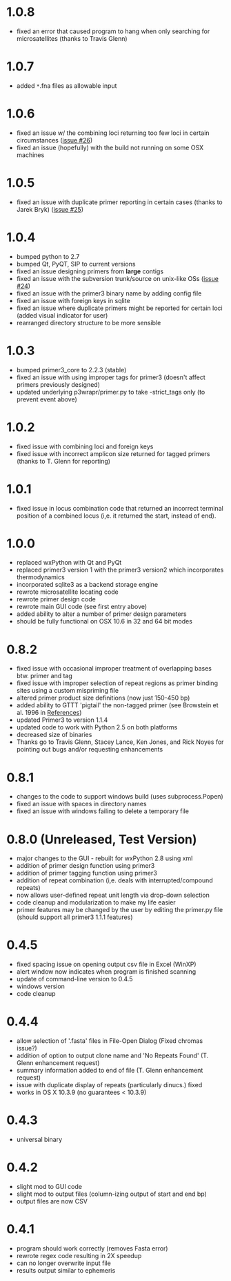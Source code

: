 # 1.0.8 #
  * fixed an error that caused program to hang when only searching for microsatellites (thanks to Travis Glenn)

# 1.0.7 #
  * added `*`.fna files as allowable input

# 1.0.6 #
  * fixed an issue w/ the combining loci returning too few loci in certain circumstances ([issue #26](https://code.google.com/p/msatcommander/issues/detail?id=#26))
  * fixed an issue (hopefully) with the build not running on some OSX machines

# 1.0.5 #
  * fixed an issue with duplicate primer reporting in certain cases (thanks to Jarek Bryk) ([issue #25](https://code.google.com/p/msatcommander/issues/detail?id=#25))

# 1.0.4 #
  * bumped python to 2.7
  * bumped Qt, PyQT, SIP to current versions
  * fixed an issue designing primers from **large** contigs
  * fixed an issue with the subversion trunk/source on unix-like OSs ([issue #24](https://code.google.com/p/msatcommander/issues/detail?id=#24))
  * fixed an issue with the primer3 binary name by adding config file
  * fixed an issue with foreign keys in sqlite
  * fixed an issue where duplicate primers might be reported for certain loci (added visual indicator for user)
  * rearranged directory structure to be more sensible

# 1.0.3 #
  * bumped primer3\_core to 2.2.3 (stable)
  * fixed an issue with using improper tags for primer3 (doesn't affect primers previously designed)
  * updated underlying p3wrapr/primer.py to take -strict\_tags only (to prevent event above)

# 1.0.2 #
  * fixed issue with combining loci and foreign keys
  * fixed issue with incorrect amplicon size returned for tagged primers (thanks to T. Glenn for reporting)

# 1.0.1 #
  * fixed issue in locus combination code that returned an incorrect terminal position of a combined locus (i,e. it returned the start, instead of end).

# 1.0.0 #
  * replaced wxPython with Qt and PyQt
  * replaced primer3 version 1 with the primer3 version2 which incorporates thermodynamics
  * incorporated sqlite3 as a backend storage engine
  * rewrote microsatellite locating code
  * rewrote primer design code
  * rewrote main GUI code (see first entry above)
  * added ability to alter a number of primer design parameters
  * should be fully functional on OSX 10.6 in 32 and 64 bit modes

# 0.8.2 #
  * fixed issue with occasional improper treatment of overlapping bases btw. primer and tag
  * fixed issue with improper selection of repeat regions as primer binding sites using a custom mispriming file
  * altered primer product size definitions (now just 150-450 bp)
  * added ability to GTTT 'pigtail' the non-tagged primer (see Browstein et al. 1996 in [References](References.md))
  * updated Primer3 to version 1.1.4
  * updated code to work with Python 2.5 on both platforms
  * decreased size of binaries
  * Thanks go to Travis Glenn, Stacey Lance, Ken Jones, and Rick Noyes for pointing out bugs and/or requesting enhancements

# 0.8.1 #
  * changes to the code to support windows build (uses subprocess.Popen)
  * fixed an issue with spaces in directory names
  * fixed an issue with windows failing to delete a temporary file

# 0.8.0 (Unreleased, Test Version) #
  * major changes to the GUI - rebuilt for wxPython 2.8 using xml
  * addition of primer design function using primer3
  * addition of primer tagging function using primer3
  * addition of repeat combination (i,e. deals with interrupted/compound repeats)
  * now allows user-defined repeat unit length via drop-down selection
  * code cleanup and modularization to make my life easier
  * primer features may be changed by the user by editing the primer.py file (should support all primer3 1.1.1 features)

# 0.4.5 #
  * fixed spacing issue on opening output csv file in Excel (WinXP)
  * alert window now indicates when program is finished scanning
  * update of command-line version to 0.4.5
  * windows version
  * code cleanup

# 0.4.4 #
  * allow selection of '.fasta' files in File-Open Dialog (Fixed chromas issue?)
  * addition of option to output clone name and 'No Repeats Found' (T. Glenn enhancement request)
  * summary information added to end of file (T. Glenn enhancement request)
  * issue with duplicate display of repeats (particularly dinucs.) fixed
  * works in OS X 10.3.9 (no guarantees < 10.3.9)

# 0.4.3 #
  * universal binary

# 0.4.2 #
  * slight mod to GUI code
  * slight mod to output files (column-izing output of start and end bp)
  * output files are now CSV

# 0.4.1 #
  * program should work correctly (removes Fasta error)
  * rewrote regex code resulting in 2X speedup
  * can no longer overwrite input file
  * results output similar to ephemeris